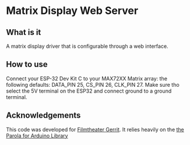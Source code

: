 # Matrix Display Web Server

## What is it
A matrix display driver that is configurable through a web interface.

## How to use
Connect your ESP-32 Dev Kit C to your MAX72XX Matrix array: the following defaults:  DATA_PIN 25, CS_PIN 26, CLK_PIN 27. Make sure tho select the 5V terminal on the ESP32 and connect ground to a ground terminal.


## Acknowledgements

This code was developed for [Filmtheater Gerrit](http://filmtheater-gerrit.nl). It relies heavily on the  [the Parola for Arduino Library](https://majicdesigns.github.io/MD_Parola/index.html)








